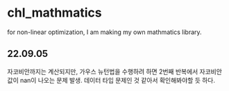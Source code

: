 # chl_mathmatics

for non-linear optimization, I am making my own mathmatics library.  

## 22.09.05
자코비안까지는 계산되지만, 가우스 뉴턴법을 수행하려 하면 2번째 반복에서 자코비안 값이 nan이 나오는 문제 발생. 데이터 타입 문제인 것 같아서 확인해봐야할 듯 하다.
